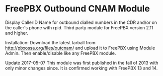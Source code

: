 FreePBX Outbound CNAM Module
============================

Display CallerID Name for outbound dialled numbers in the CDR and/or on the caller's phone with rpid. Third party module for FreePBX version 2.11 and higher.

Installation:
Download the latest tarball from http://pbxossa.org/files/outcnam/ and upload it to FreePBX using Module Admin. Then enable/disable like any FreePBX module.

Update 2017-05-07
This module was first published in the fall of 2013 with only minor changes since. It is confirmed working with FreePBX 13 and 14.
